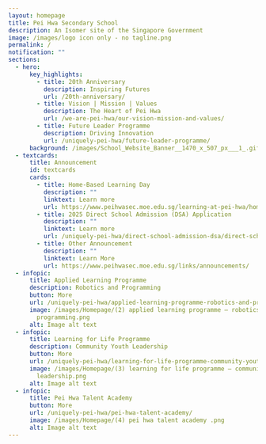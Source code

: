 ```yaml
---
layout: homepage
title: Pei Hwa Secondary School
description: An Isomer site of the Singapore Government
image: /images/logo icon only - no tagline.png
permalink: /
notification: ""
sections:
  - hero:
      key_highlights:
        - title: 20th Anniversary
          description: Inspiring Futures
          url: /20th-anniversary/
        - title: Vision | Mission | Values
          description: The Heart of Pei Hwa
          url: /we-are-pei-hwa/our-vision-mission-and-values/
        - title: Future Leader Programme
          description: Driving Innovation
          url: /uniquely-pei-hwa/future-leader-programme/
      background: /images/School_Website_Banner__1470_x_507_px___1_.gif
  - textcards:
      title: Announcement
      id: textcards
      cards:
        - title: Home-Based Learning Day
          description: ""
          linktext: Learn more
          url: https://www.peihwasec.moe.edu.sg/learning-at-pei-hwa/home-based-learning/
        - title: 2025 Direct School Admission (DSA) Application
          description: ""
          linktext: Learn more
          url: /uniquely-pei-hwa/direct-school-admission-dsa/direct-school-admission/
        - title: Other Announcement
          description: ""
          linktext: Learn More
          url: https://www.peihwasec.moe.edu.sg/links/announcements/
  - infopic:
      title: Applied Learning Programme
      description: Robotics and Programming
      button: More
      url: /uniquely-pei-hwa/applied-learning-programme-robotics-and-programming/
      image: /images/Homepage/(2) applied learning programme – robotics and
        programming.png
      alt: Image alt text
  - infopic:
      title: Learning for Life Programme
      description: Community Youth Leadership
      button: More
      url: /uniquely-pei-hwa/learning-for-life-programme-community-youth-leadership-llp-cyl/
      image: /images/Homepage/(3) learning for life programme – community youth
        leadership.png
      alt: Image alt text
  - infopic:
      title: Pei Hwa Talent Academy
      button: More
      url: /uniquely-pei-hwa/pei-hwa-talent-academy/
      image: /images/Homepage/(4) pei hwa talent academy .png
      alt: Image alt text
---
```

